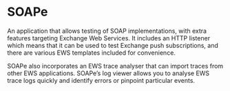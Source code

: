 # SOAPe
An application that allows testing of SOAP implementations, with extra features targeting Exchange Web Services.  It includes an HTTP listener which means that it can be used to test Exchange push subscriptions, and there are various EWS templates included for convenience.

SOAPe also incorporates an EWS trace analyser that can import traces from other EWS applications.  SOAPe’s log viewer allows you to analyse EWS trace logs quickly and identify errors or pinpoint particular events.

